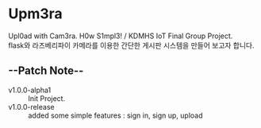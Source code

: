 # Upm3ra
Upl0ad with Cam3ra. H0w S1mpl3! / KDMHS IoT Final Group Project.<br>
flask와 라즈베리파이 카메라를 이용한 간단한 게시판 시스템을 만들어 보고자 합니다.

<h2>--Patch Note--</h2>
<dl>
      <dt>v1.0.0-alpha1</dt>
      <dd>Init Project.</dd>
      <dt>v1.0.0-release</dt>
      <dd>added some simple features : sign in, sign up, upload</dd>
</dl>
